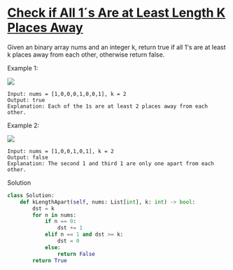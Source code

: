 # [Check if All 1´s Are at Least Length K Places Away](https://leetcode.com/problems/check-if-all-1s-are-at-least-length-k-places-away/description/)

Given an binary array nums and an integer k, return true if all 1's are at least k places away from each other, otherwise return false.

Example 1:

![](https://assets.leetcode.com/uploads/2020/04/15/sample_1_1791.png)

```
Input: nums = [1,0,0,0,1,0,0,1], k = 2
Output: true
Explanation: Each of the 1s are at least 2 places away from each other.
```
Example 2:

![](https://assets.leetcode.com/uploads/2020/04/15/sample_2_1791.png)

```
Input: nums = [1,0,0,1,0,1], k = 2
Output: false
Explanation: The second 1 and third 1 are only one apart from each other.
```
Solution
```python
class Solution:
    def kLengthApart(self, nums: List[int], k: int) -> bool:
        dst = k
        for n in nums:
            if n == 0:
                dst += 1
            elif n == 1 and dst >= k:
                dst = 0
            else:
                return False
        return True
```